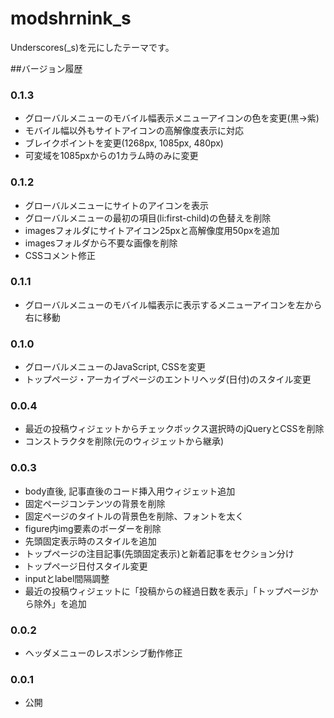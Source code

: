 # modshrnink_s

Underscores(_s)を元にしたテーマです。

##バージョン履歴

### 0.1.3
* グローバルメニューのモバイル幅表示メニューアイコンの色を変更(黒->紫)
* モバイル幅以外もサイトアイコンの高解像度表示に対応
* ブレイクポイントを変更(1268px, 1085px, 480px)
* 可変域を1085pxからの1カラム時のみに変更

### 0.1.2
* グローバルメニューにサイトのアイコンを表示
* グローバルメニューの最初の項目(li:first-child)の色替えを削除
* imagesフォルダにサイトアイコン25pxと高解像度用50pxを追加
* imagesフォルダから不要な画像を削除
* CSSコメント修正

### 0.1.1
* グローバルメニューのモバイル幅表示に表示するメニューアイコンを左から右に移動

### 0.1.0
* グローバルメニューのJavaScript, CSSを変更
* トップページ・アーカイブページのエントリヘッダ(日付)のスタイル変更

### 0.0.4
* 最近の投稿ウィジェットからチェックボックス選択時のjQueryとCSSを削除
* コンストラクタを削除(元のウィジェットから継承)

### 0.0.3
* body直後, 記事直後のコード挿入用ウィジェット追加
* 固定ページコンテンツの背景を削除
* 固定ページのタイトルの背景色を削除、フォントを太く
* figure内img要素のボーダーを削除
* 先頭固定表示時のスタイルを追加
* トップページの注目記事(先頭固定表示)と新着記事をセクション分け
* トップページ日付スタイル変更
* inputとlabel間隔調整
* 最近の投稿ウィジェットに「投稿からの経過日数を表示」「トップページから除外」を追加

### 0.0.2
* ヘッダメニューのレスポンシブ動作修正

### 0.0.1
* 公開